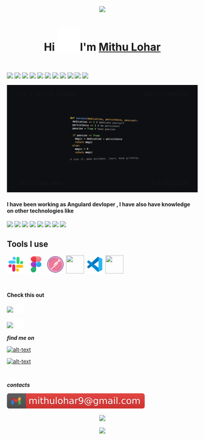 <p align="center">
  <img src="https://media2.giphy.com/media/z2KbVZxKCHxxIDhnsQ/200w.webp?cid=ecf05e4730zqdxnwlva926d59215rtgsusqumlgcpcd2hoev&rid=200w.webp&ct=g"/>
</p>


  <h1 align="center"> Hi <img src="https://github.com/Kathryn-Jie/Kathryn-Jie/blob/main/wave.gif" width="60px"/>I'm <a href="https://github.com/MithuLohar">Mithu Lohar</a></h1>


<Br>
  

  <p>
  <img src="https://badges.aleen42.com/src/angular_flat_square_dfc.svg"/> <img src="https://badges.aleen42.com/src/node_flat_square_dfc.svg"/> <img src="https://img.shields.io/badge/-express-eeeeee?style=flat-square&logo=express&logoColor=black"/>  <img src="https://badges.aleen42.com/src/npm_flat_square_dfc.svg"/>  <img src="https://img.shields.io/badge/-html-f5f5f6?style=flat-square&logo=HTML5"/> <img src="https://img.shields.io/badge/-css-00587a?style=flat-square&logo=CSS3"/> <img src="https://badges.aleen42.com/src/javascript_flat_square_dfc.svg"/> <img src="https://badges.aleen42.com/src/typescript_flat_square_dfc.svg"> <img src="https://img.shields.io/badge/-json-9c27b0?style=flat-square&logo=JSON"/> <img src="https://img.shields.io/badge/-jquery-0f1e2e?style=flat-square&logo=jQuery"/> <img src="https://badges.aleen42.com/src/react_flat_square.svg"/> 
 <p align="center"> <img src="https://github.com/MithuLohar/readme-resources/blob/main/images-svg/4108586.png"/></P>
</p>
   


   
   



#### I have been working as Angulard devloper  , I have also have knowledge on other technologies like 



<img src="https://img.shields.io/badge/-python-ffdb4e?style=for-the-badge&logo=python"/> <img src="https://img.shields.io/badge/-django-0c4b33?style=for-the-badge&logo=django"/> <img src="https://img.shields.io/badge/-svelte-ffffff?style=for-the-badge&logo=svelte"/> <img src="https://img.shields.io/badge/-firebase-051e34?style=for-the-badge&logo=firebase"/> <img src="https://img.shields.io/badge/-webpack-2b3a42?style=for-the-badge&logo=webpack"/> <img src="https://img.shields.io/badge/-scss-f8f9fa?style=for-the-badge&logo=sass"/> <img src="https://img.shields.io/badge/-pwa-6600ed?style=for-the-badge&logo=pwa"> <img src="https://img.shields.io/badge/-next.js-000000?style=for-the-badge&logo=nextdotjs">  
   
  
  

<h2>Tools I use</h2>

<img src="https://github.com/MithuLohar/readme-resources/blob/main/images-svg/icons8-slack-new.svg" style="height: 48px;width: 48px;"/> <img src="https://github.com/MithuLohar/readme-resources/blob/main/images-svg/icons8-figma.svg" style="height: 48px;width: 48px;"/> <img src="https://github.com/MithuLohar/readme-resources/blob/main/images-svg/icons8-postman-api.svg" style="height: 48px;width: 48px;"/> <img src="https://upload.wikimedia.org/wikipedia/commons/thumb/a/ae/Github-desktop-logo-symbol.svg/128px-Github-desktop-logo-symbol.svg.png" style="height:48px;width:48px;" /> <img src="https://github.com/MithuLohar/readme-resources/blob/main/images-svg/icons8-visual-studio-code-2019.svg" style="height:48px;width:48px;" /> <img src="https://cdn.worldvectorlogo.com/logos/git-bash.svg" style="height:48px;width:48px;"/>  

 <p>&nbsp;</p>


**Check this out**
  
[<img src="https://img.shields.io/badge/-parallex--effect-orange?style=flat"/>](https://mithulohar.github.io/parallax-deployed/) <img src="https://github.com/MithuLohar/readme-resources/blob/main/images-svg/link(2).svg"/>

 [<img src="https://img.shields.io/badge/-lazy%20load%20component-orange?style=flat"/>](https://city-quiz-f793c.web.app/) <img src="https://github.com/MithuLohar/readme-resources/blob/main/images-svg/link(2).svg"/>



***find me on*** 
  
[![alt-text](https://img.shields.io/badge/-Linkedin-blue?style=social&logo=linkedin)](https://www.linkedin.com/in/mithu-lohar-69a95717a) 
  
[![alt-text](https://img.shields.io/badge/-instagram-green?style=social&logo=instagram)](https://www.instagram.com/mithulohar/)
 <p>&nbsp;</p>
 
 ***contacts*** 
  
<img src="https://github.com/MithuLohar/readme-resources/blob/main/images-svg/output.svg"/>

<p align="center"><img src="https://c.tenor.com/L5Hp9bolcaAAAAAi/habbo-habbohotel.gif"/></p>
<p align="center"><a href="https://gitlab.com/MithuLohar"><img src="https://badges.aleen42.com/src/gitlab.svg"/></a></p>
  
  
  
 
  
  
  







